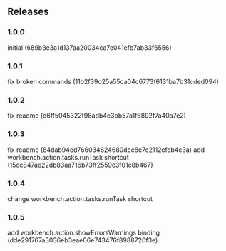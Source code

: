 ## Releases

### 1.0.0
initial (689b3e3a1d137aa20034ca7e041efb7ab33f6556)

### 1.0.1
fix broken commands (11b2f39d25a55ca04c6773f6131ba7b31cded094)

### 1.0.2
fix readme (d6ff5045322f98adb4e3bb57a1f6892f7a40a7e2)

### 1.0.3
fix readme (84dab94ed766034624680dcc8e7c2112cfcb4c3a)
add workbench.action.tasks.runTask shortcut (15cc847ae22db83aa716b73ff2559c3f01c8b467)

### 1.0.4
change workbench.action.tasks.runTask shortcut

### 1.0.5
add workbench.action.showErrorsWarnings binding (dde291767a3036eb3eae06e743476f8988720f3e)
